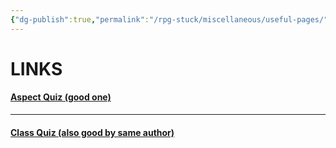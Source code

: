 ```yaml
---
{"dg-publish":true,"permalink":"/rpg-stuck/miscellaneous/useful-pages/"}
---
```


# LINKS

#### [Aspect Quiz (good one)](https://uquiz.com/quiz/3dH2kX/communistvriskas-aspect-quiz-1-1)
---
#### [Class Quiz (also good by same author)](https://uquiz.com/quiz/qlGGNy/communistvriskas-class-quiz)
